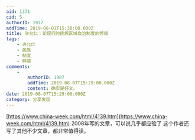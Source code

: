 ```yaml
---
aid: 1371
cid: 5
authorID: 1977
addTime: 2019-08-01T15:30:00.000Z
title: 许允仁：论现行的民族区域自治制度的弊端
tags:
    - 许允仁
    - 民族
    - 制度
    - 弊端
comments:
    -
        authorID: 1987
        addTime: 2019-08-07T15:29:00.000Z
        content: 确实是好文。
date: 2019-08-07T15:29:00.000Z
category: 分享发现
---
```


[https://www.china-week.com/html/4139.htm](https://www.china-week.com/html/4139.htm) 2008年写的文章，可以说几乎都应验了 这个作者还写了其他不少文章，都非常值得读。
